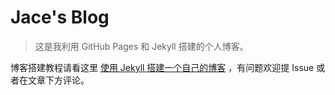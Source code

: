# Jace's Blog

> 这是我利用 GitHub Pages 和 Jekyll 搭建的个人博客。

博客搭建教程请看这里 [使用 Jekyll 搭建一个自己的博客](https://jaceyi.com/2019/08/31/%E4%BD%BF%E7%94%A8-Jekyll-%E6%90%AD%E5%BB%BA%E4%B8%80%E4%B8%AA%E8%87%AA%E5%B7%B1%E7%9A%84%E5%8D%9A%E5%AE%A2.html) ，有问题欢迎提 Issue 或者在文章下方评论。

